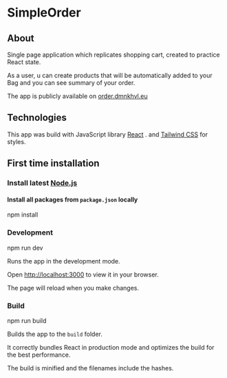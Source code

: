 # SimpleOrder

## About

Single page application which replicates shopping cart, created to practice React state.

As a user, u can create products that will be automatically added to your Bag and you can see summary of your order.

The app is publicly available on [order.dmnkhvl.eu](https://order.dmnkhvl.eu/)

## Technologies

This app was build with JavaScript library [React](https://reactjs.org/) .
and [Tailwind CSS](https://tailwindcss.com/) for styles.

## First time installation

### Install latest [Node.js](https://nodejs.org/en/)

#### Install all packages from `package.json` locally

npm install

### Development

npm run dev

Runs the app in the development mode.

Open [http://localhost:3000](http://localhost:3000) to view it in your browser.

The page will reload when you make changes.

### Build

npm run build

Builds the app to the `build` folder.

It correctly bundles React in production mode and optimizes the build for the best performance.

The build is minified and the filenames include the hashes.
